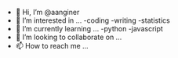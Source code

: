 - 👋 Hi, I’m @aanginer
- 👀 I’m interested in ...
-coding
-writing
-statistics
- 🌱 I’m currently learning ...
-python
-javascript
- 💞️ I’m looking to collaborate on ...
- 📫 How to reach me ...

<!---
aanginer/aanginer is a ✨ special ✨ repository because its `README.md` (this file) appears on your GitHub profile.
You can click the Preview link to take a look at your changes.
--->
